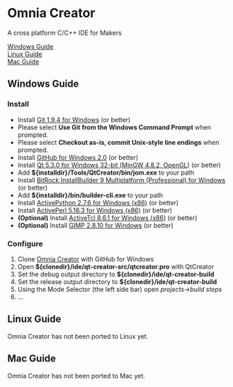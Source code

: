 Omnia Creator
=============

A cross platform C/C++ IDE for Makers

[Windows Guide](#windows-guide)  
[Linux Guide](#linux-guide)  
[Mac Guide](#mac-guide)

Windows Guide
-------------

### Install

* Install [Git 1.9.4 for Windows](http://git-scm.com/download/win) (or better)
 * Please select **Use Git from the Windows Command Prompt** when prompted.
 * Please select **Checkout as-is, commit Unix-style line endings** when prompted.
* Install [GitHub for Windows 2.0](https://windows.github.com) (or better)
* Install [Qt 5.3.0 for Windows 32-bit (MinGW 4.8.2, OpenGL)](http://qt-project.org/downloads) (or better)
 * Add **${installdir}/Tools/QtCreator/bin/jom.exe** to your path
* Install [BitRock InstallBuilder 9 Multiplatform (Professional) for Windows](http://installbuilder.bitrock.com/download-installbuilder-for-qt-step-2.html) (or better)
 * Add **${installdir}/bin/builder-cli.exe** to your path
* Install [ActivePython 2.7.6 for Windows (x86)](http://www.activestate.com/activepython/downloads) (or better)
* Install [ActivePerl 5.16.3 for Windows (x86)](http://www.activestate.com/activeperl/downloads) (or better)
* **(Optional)** Install [ActiveTcl 8.6.1 for Windows (x86)](http://www.activestate.com/activetcl/downloads) (or better)
* **(Optional)** Install [GIMP 2.8.10 for Windows](http://www.gimp.org/downloads/) (or better)

### Configure

1. Clone [Omnia Creator](github-windows://openRepo/https://github.com/omniacreator/omniacreator) with GitHub for Windows
2. Open **${clonedir}/ide/qt-creator-src/qtcreator.pro** with QtCreator
 1. Set the debug output directory to **${clonedir}/ide/qt-creator-build**
 2. Set the release output directory to **${clonedir}/ide/qt-creator-build**
4. Using the Mode Selector (the left side bar) open *projects->build steps*
 1. ...

Linux Guide
-----------

Omnia Creator has not been ported to Linux yet.

Mac Guide
---------

Omnia Creator has not been ported to Mac yet.

